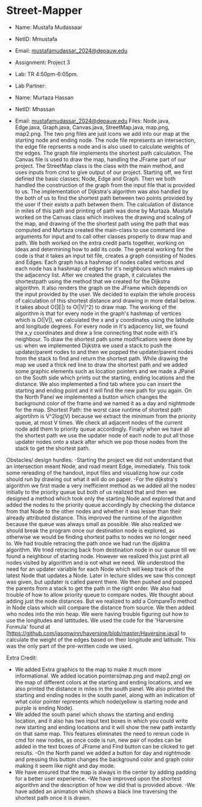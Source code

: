 # Street-Mapper
* Name: Mustafa Mudassaar
 * NetID: Mmustafa
 * Email: mustafamudassar_2024@depauw.edu
 * Assignment: Project 3
 * Lab: TR 4:50pm-6:05pm.

 * Lab Partner:
 * Name: Murtaza Hassan
 * NetID: Mhassan
 * Email:  mustafamudassar_2024@depauw.edu
Files:
Node.java, Edge.java, Graph.java, Canvas.java, StreetMap.java, map.png, map2.png. The two png files are just icons we add into our map at the starting node and ending node. The node file represents an intersection, the edge file reprsents a node and is also used to calculate weights of the edges. The graph file implements the shortest path calculation. The Canvas file is used to draw the map, handling the JFrame part of our project. The StreetMap class is the class with the main method, and uses inputs from cmd to give output of our project. 
Starting off, we first defined the basic classes: Node, Edge and Graph. Then we both handled the construction of the graph from the input file that is provided to us. The implementation of Dijkstra's algorithm was also handled by the both of us to find the shortest path between two points provided by the user if their exists a path between them. The calculation of distance in miles of this path and printing of path was done by Murtaza. Mustafa worked on the Canvas class which involves the drawing and scaling of the map, and drawing of the the shortest path using the path that was computed and Murtaza created the main-class to use command line arguments for input and to call other classes properly to draw map and path. We both worked on the extra credit parts together, working on ideas and determining how to add its code.
The general working for the code is that it takes an input txt file, creates a graph consisting of Nodes and Edges. Each graph has a hashmap of nodes called vertices and each node has a hashmap of edges for it's neighbours which makes up the adjacency list. After we created the graph, it calculates the shortestpath using the method that we created for the Dijkstra algorithm. It also renders the graph on the JFrame which depends on the input provided by the user. We decided to explain the whole process of calculation of this shortest distance and drawing in more detail below.
It takes about O(|E|) to O(|V|^2) to draw map. The working of the algorithm is that for every node in the graph's hashmap of vertices which is O(|V|), we calculated the x and y coordinates using the latitude and longitude degrees. For every node in it's adjacency list, we found the x,y coordinates and drew a line connecting that node with it's neighbour. To draw the shortest path some modifications were done by us: when we implemented Dijkstra we used a stack to push the updater/parent nodes to and then we popped the updater/parent nodes from the stack to find and return the shortest path. While drawing the map we used a thick red line to draw the shortest path and we added some graphic elements such as location pointers and we made a JPanel on the South side which prints out the starting, ending locations and the distance. We also implemented a find tab where you can insert the starting and ending point and it will find the new path for you again. On the North Panel we implemented a button which changes the background color of the frame and we named it as a day and nightmode for the map.
Shortest Path: the worst case runtime of shortest path algortihm is V^2log(V) because we extract the minimum from the priority queue, at most V times. We check all adjacent nodes of the current node add them to priority queue accordingly. Finally when we have all the shortest path we use the updater node of each node to put all those updater nodes onto a stack after which we pop those nodes from the stack to get the shortest path.

Obstacles/ design hurdles:
-Starting the project we did not understand that an intersection meant Node, and road meant Edge, immediately. This took some rereading of the handout, input files and visualizng how our code should run by drawing out what it will do on paper. 
-For the dijkstra's algorithm we first made a very inefficient method as we added all the nodes initially to the priority queue but both of us realized that and then we designed a method which took only the starting Node and explored that and added the nodes to the priority queue accordingly by checking the distance from that Node to the other nodes and whether it was lesser than their already attributed distance. This improved the runtime of the algorithm because the queue was always small as possible. We also realized we should break the program once our destination node is explored, as otherwise we would be finding shortest paths to nodes we no longer need to.
We had trouble retracing the path once we had run the dijsktra algorithm. We tried retracing back from destination node in our queue till we found a neighbour of starting node. However we realized this just print all nodes visited by algorithm and is not what we need. We understood the need for an updater variable for each Node which will keep track of the latest Node that updates a Node. Later in lecture slides we saw this concept was given, but updater is called parent there. We then pushed and popped the parents from a stack to get the path in the right order.
We also had trouble of how to allow priority queue to compare nodes. We thought about adding just the node distances. But we realized to add a CompareTo method in Node class which will compare the distance from source. We then added who nodes into the min heap.
We were having trouble figuring out how to use the longitudes and lattitudes. We used the code for the 'Harversine Formula' found at [https://github.com/jasonwinn/haversine/blob/master/Haversine.java] to calculate the weight of the edges based on their longitude and latitude. This was the only part of the pre-written code we used.

Extra Credit:
- We added Extra graphics to the map to make it much more informational. We added location pointers(map.png and map2.png) on the map of different colors at the starting and ending locations, and we also printed the distance in miles in the south panel. We also printed the starting and ending nodes in the south panel, along with an indication of what color pointer represents which node(yellow is starting node and purple is ending Node).
- We added the south panel which shows the starting and ending location, and it also has two input text boxes in which you could write new starting and ending locations and it will show the new path instantly on that same map. This features eliminates the need to rereun code in cmd for new nodes, as once code is run, new pair of nodes can be added in the text boxes of JFrame and Find button can be clicked to get results. 
-On the North panel we added a button for day and nightmode and pressing this button changes the background color and graph color making it seem like night and day mode.
- We have ensured that the map is always in the center by adding padding for a better user experience.
-We have improved upon the shortest algorithm and the description of how we did that is provided above.
-We have added an animation which shows a black line traversing the shortest path once it is drawn.
